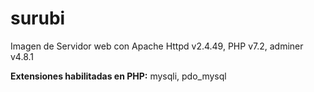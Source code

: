 # surubi
Imagen de Servidor web con Apache Httpd v2.4.49, PHP v7.2, adminer v4.8.1

__Extensiones habilitadas en PHP:__ mysqli, pdo_mysql
